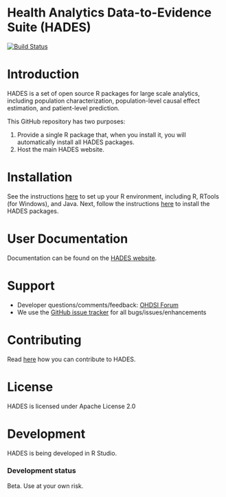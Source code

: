 # Health Analytics Data-to-Evidence Suite (HADES)

[![Build Status](https://github.com/OHDSI/Hades/workflows/R-CMD-check/badge.svg)](https://github.com/OHDSI/Hades/actions?query=workflow%3AR-CMD-check)

Introduction
============
HADES is a set of open source R packages for large scale analytics, including population characterization, population-level causal effect estimation, and patient-level prediction.

This GitHub repository has two purposes:

1. Provide a single R package that, when you install it, you will automatically install all HADES packages.
2. Host the main HADES website.

Installation
============
See the instructions [here](https://ohdsi.github.io/Hades/rSetup.html) to set up your R environment, including R, RTools (for Windows), and Java. Next, follow the instructions [here](https://ohdsi.github.io/Hades/installingHades.html) to install the HADES packages.

User Documentation
==================
Documentation can be found on the [HADES website](https://ohdsi.github.io/Hades).

Support
=======
* Developer questions/comments/feedback: <a href="http://forums.ohdsi.org/c/developers">OHDSI Forum</a>
* We use the <a href="https://github.com/OHDSI/Andromeda/issues">GitHub issue tracker</a> for all bugs/issues/enhancements

Contributing
============
Read [here](https://ohdsi.github.io/Hades/contribute.html) how you can contribute to HADES.

License
=======
HADES is licensed under Apache License 2.0

Development
===========
HADES is being developed in R Studio.

### Development status

Beta. Use at your own risk. 


